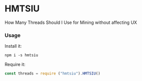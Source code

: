 # HMTSIU
How Many Threads Should I Use for Mining without affecting UX

### Usage

Install it:
```
npm i -s hmtsiu
```

Require it:
```js
const threads = require ("hmtsiu").HMTSIU()
```

